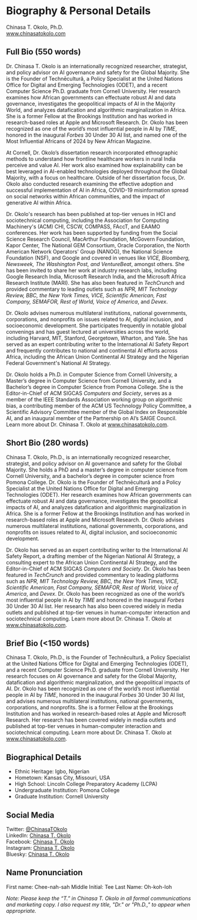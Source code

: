 # Biography & Personal Details
Chinasa T. Okolo, Ph.D. \
www.chinasatokolo.com

## Full Bio (550 words)
Dr. Chinasa T. Okolo is an internationally recognized researcher, strategist, and policy advisor on AI governance and safety for the Global Majority. She is the Founder of Technēcultură, a Policy Specialist at the United Nations Office for Digital and Emerging Technologies (ODET), and a recent Computer Science Ph.D. graduate from Cornell University. Her research examines how African governments can effectuate robust AI and data governance, investigates the geopolitical impacts of AI in the Majority World, and analyzes datafication and algorithmic marginalization in Africa. She is a former Fellow at the Brookings Institution and has worked in research-based roles at Apple and Microsoft Research. Dr. Okolo has been recognized as one of the world’s most influential people in AI by _TIME_, honored in the inaugural _Forbes_ 30 Under 30 AI list, and named one of the Most Influential Africans of 2024 by New African Magazine.
 
At Cornell, Dr. Okolo’s dissertation research incorporated ethnographic methods to understand how frontline healthcare workers in rural India perceive and value AI. Her work also examined how explainability can be best leveraged in AI-enabled technologies deployed throughout the Global Majority, with a focus on healthcare. Outside of her dissertation focus, Dr. Okolo also conducted research examining the effective adoption and successful implementation of AI in Africa, COVID-19 misinformation spread on social networks within African communities, and the impact of generative AI within Africa.

Dr. Okolo's research has been published at top-tier venues in HCI and sociotechnical computing, including the Association for Computing Machinery's (ACM) CHI, CSCW, COMPASS, FAccT, and EAAMO conferences. Her work has been supported by funding from the Social Science Research Council, MacArthur Foundation, McGovern Foundation, Kapor Center, The National GEM Consortium, Oracle Corporation, the North American Network Operators' Group (NANOG), the National Science Foundation (NSF), and Google and covered in venues like _VICE, Bloomberg, Newsweek, The Washington Post, and VentureBeat_, amongst others. She has been invited to share her work at industry research labs, including Google Research India, Microsoft Research India, and the Microsoft Africa Research Institute (MARI). She has also been featured in _TechCrunch_ and provided commentary to leading outlets such as _NPR, MIT Technology Review, BBC, the New York Times, VICE, Scientific American, Fast Company, SEMAFOR, Rest of World, Voice of America_, and _Devex_. 

Dr. Okolo advises numerous multilateral institutions, national governments, corporations, and nonprofits on issues related to AI, digital inclusion, and socioeconomic development. She participates frequently in notable global convenings and has guest lectured at universities across the world, including Harvard, MIT, Stanford, Georgetown, Wharton, and Yale. She has served as an expert contributing writer to the International AI Safety Report and frequently contributes to national and continental AI efforts across Africa, including the African Union Continental AI Strategy and the Nigerian Federal Government's National AI Strategy.
 
Dr. Okolo holds a Ph.D. in Computer Science from Cornell University, a Master’s degree in Computer Science from Cornell University, and a Bachelor’s degree in Computer Science from Pomona College. She is the Editor-in-Chief of ACM SIGCAS _Computers and Society_, serves as a member of the IEEE Standards Association working group on algorithmic bias, a contributing member of the ACM US Technology Policy Committee, a Scientific Advisory Committee member of the Global Index on Responsible AI, and an inaugural member of the Partnership on AI’s SAIGE Council. Learn more about Dr. Chinasa T. Okolo at www.chinasatokolo.com.

## Short Bio (280 words)
Chinasa T. Okolo, Ph.D., is an internationally recognized researcher, strategist, and policy advisor on AI governance and safety for the Global Majority. She holds a PhD and a master’s degree in computer science from Cornell University, and a bachelor’s degree in computer science from Pomona College. Dr. Okolo is the Founder of Technēcultură and a Policy Specialist at the United Nations Office for Digital and Emerging Technologies (ODET). Her research examines how African governments can effectuate robust AI and data governance, investigates the geopolitical impacts of AI, and analyzes datafication and algorithmic marginalization in Africa. She is a former Fellow at the Brookings Institution and has worked in research-based roles at Apple and Microsoft Research. Dr. Okolo advises numerous multilateral institutions, national governments, corporations, and nonprofits on issues related to AI, digital inclusion, and socioeconomic development.

Dr. Okolo has served as an expert contributing writer to the International AI Safety Report, a drafting member of the Nigerian National AI Strategy, a consulting expert to the African Union Continental AI Strategy, and the Editor-in-Chief of ACM SIGCAS _Computers and Society_. Dr. Okolo has been featured in _TechCrunch_ and provided commentary to leading platforms such as _NPR, MIT Technology Review, BBC, the New York Times, VICE, Scientific American, Fast Company, SEMAFOR, Rest of World, Voice of America_, and _Devex_. Dr. Okolo has been recognized as one of the world’s most influential people in AI by _TIME_ and honored in the inaugural _Forbes_ 30 Under 30 AI list. Her research has also been covered widely in media outlets and published at top-tier venues in human-computer interaction and sociotechnical computing. Learn more about Dr. Chinasa T. Okolo at www.chinasatokolo.com.

## Brief Bio (<150 words)
Chinasa T. Okolo, Ph.D., is the Founder of Technēcultură, a Policy Specialist at the United Nations Office for Digital and Emerging Technologies (ODET), and a recent Computer Science Ph.D. graduate from Cornell University. Her research focuses on AI governance and safety for the Global Majority, datafication and algorithmic marginalization, and the geopolitical impacts of AI. Dr. Okolo has been recognized as one of the world’s most influential people in AI by _TIME_, honored in the inaugural _Forbes_ 30 Under 30 AI list, and advises numerous multilateral institutions, national governments, corporations, and nonprofits. She is a former Fellow at the Brookings Institution and has worked in research-based roles at Apple and Microsoft Research. Her research has been covered widely in media outlets and published at top-tier venues in human-computer interaction and sociotechnical computing. Learn more about Dr. Chinasa T. Okolo at www.chinasatokolo.com. 

## Biographical Details
* Ethnic Heritage: Igbo, Nigerian
* Hometown: Kansas City, Missouri, USA
* High School: Lincoln College Preparatory Academy (LCPA)
* Undergraduate Institution: Pomona College
* Graduate Institution: Cornell University

## Social Media
Twitter: [@ChinasaTOkolo](https://www.twitter.com/ChinasaTOkolo) \
LinkedIn: [Chinasa T. Okolo](https://www.linkedin.com/in/chinasatokolo) \
Facebook: [Chinasa T. Okolo](https://www.facebook.com/ChinasaTOkolo) \
Instagram: [Chinasa T. Okolo](https://www.instagram.com/ChinasaTOkolo) \
Bluesky: [Chinasa T. Okolo](https://bsky.app/profile/chinasa.bsky.social) 

## Name Pronunciation
First name: Chee-nah-sah
Middle Initial: Tee
Last Name: Oh-koh-loh



_Note: Please keep the “T.” in Chinasa T. Okolo in all formal communications and marketing copy. I also request my title, "Dr." or "Ph.D.," to appear when appropriate._
